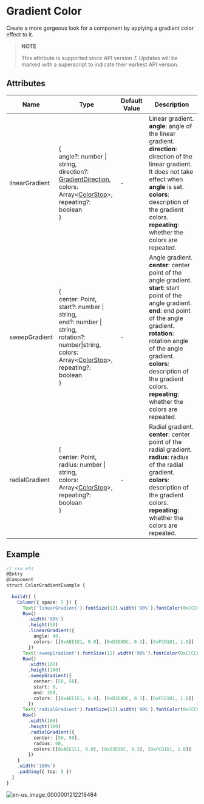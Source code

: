# Gradient Color

Create a more gorgeous look for a component by applying a gradient color effect to it.

>  **NOTE**
>
> This attribute is supported since API version 7. Updates will be marked with a superscript to indicate their earliest API version.


## Attributes


| Name| Type| Default Value| Description|
| -------- | -------- | -------- | -------- |
| linearGradient | {<br>angle?: number \| string,<br>direction?: [GradientDirection](ts-appendix-enums.md#gradientdirection),<br>colors: Array&lt;[ColorStop](ts-basic-components-gauge.md#colorstop)&gt;,<br>repeating?: boolean<br>} | - | Linear gradient.<br>**angle**: angle of the linear gradient.<br>**direction**: direction of the linear gradient. It does not take effect when **angle** is set.<br>**colors**: description of the gradient colors.<br>**repeating**: whether the colors are repeated.|
| sweepGradient | {<br>center: Point,<br>start?: number \| string,<br>end?: number \| string,<br>rotation?: number\|string,<br>colors: Array&lt;[ColorStop](ts-basic-components-gauge.md#colorstop)&gt;,<br>repeating?: boolean<br>} | - | Angle gradient.<br>**center**: center point of the angle gradient.<br>**start**: start point of the angle gradient.<br>**end**: end point of the angle gradient.<br>**rotation**: rotation angle of the angle gradient.<br>**colors**: description of the gradient colors.<br>**repeating**: whether the colors are repeated.|
| radialGradient | {<br>center: Point,<br>radius: number \| string,<br>colors: Array&lt;[ColorStop](ts-basic-components-gauge.md#colorstop)&gt;,<br>repeating?: boolean<br>} | - | Radial gradient.<br>**center**: center point of the radial gradient.<br>**radius**: radius of the radial gradient.<br>**colors**: description of the gradient colors.<br>**repeating**: whether the colors are repeated.|


## Example

```ts
// xxx.ets
@Entry
@Component
struct ColorGradientExample {
  
  build() {
    Column({ space: 5 }) {
      Text('linearGradient').fontSize(12).width('90%').fontColor(0xCCCCCC)
      Row()
        .width('90%')
        .height(50)
        .linearGradient({
          angle: 90,
          colors: [[0xAEE1E1, 0.0], [0xD3E0DC, 0.3], [0xFCD1D1, 1.0]]
        })
      Text('sweepGradient').fontSize(12).width('90%').fontColor(0xCCCCCC)
      Row()
        .width(100)
        .height(100)
        .sweepGradient({
          center: [50, 50],
          start: 0,
          end: 359,
          colors: [[0xAEE1E1, 0.0], [0xD3E0DC, 0.3], [0xFCD1D1, 1.0]]
        })
      Text('radialGradient').fontSize(12).width('90%').fontColor(0xCCCCCC)
      Row()
        .width(100)
        .height(100)
        .radialGradient({
          center: [50, 50],
          radius: 60,
          colors:[[0xAEE1E1, 0.0], [0xD3E0DC, 0.3], [0xFCD1D1, 1.0]]
        })
    }
    .width('100%')
    .padding({ top: 5 })
  }
}
```

![en-us_image_0000001212218484](figures/en-us_image_0000001212218484.png)
